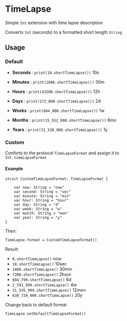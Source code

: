 # TimeLapse

Simple `Int` extension with time lapse description

Converts `Int` (seconds) to a formatted short length `String`

## Usage

### Default

* **Seconds** : `print(10.shortTimeLapse())`   10s

* **Minutes** : `print(1800.shortTimeLapse())`   30m

* **Hours**  : `print(43200.shortTimeLapse())`   12h

* **Days**  : `print(172_800.shortTimeLapse())`    2d

* **Weeks**  : `print(604_800.shortTimeLapse())`   1w

* **Months**  : `print(15_552_000.shortTimeLapse())`   6mo

* **Years**  : `print(31_536_000.shortTimeLapse())`   1y

### Custom

Conforts to the protocol `TimeLapseFormat` and assign it to `Int.timeLapseFormat`

#### Example

```
struct CustomTimeLapseFormat: TimeLapseFormat {

    var now: String = "now"
    var second: String = "sec"
    var minute: String = "min"
    var hour: String = "hour"
    var day: String = "d"
    var week: String = "w"
    var month: String = "mon"
    var year: String = "y"
}
```
Then:

`TimeLapse.format = CustomTimeLapseFormat()`

Result: 

* `0.shortTimeLapse()` now
* `10.shortTimeLapse()` 10sec
* `1800.shortTimeLapse()` 30min
* `7200.shortTimeLapse()` 2hour
* `604_799.shortTimeLapse()` 6d
* `2_591_999.shortTimeLapse()` 4w
* `31_535_999.shortTimeLapse()` 12mon
* `630_720_000.shortTimeLapse()` 20y

Change back to default format

`TimeLapse.setDefaultTimeLapseFormat()`


